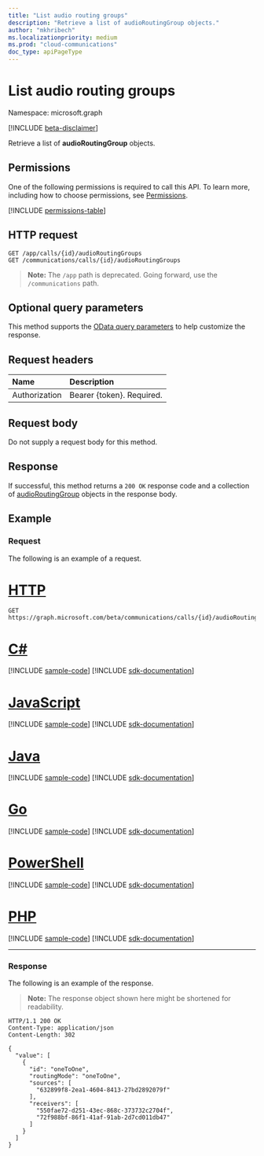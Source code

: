 ```yaml
---
title: "List audio routing groups"
description: "Retrieve a list of audioRoutingGroup objects."
author: "mkhribech"
ms.localizationpriority: medium
ms.prod: "cloud-communications"
doc_type: apiPageType
---
```


# List audio routing groups

Namespace: microsoft.graph

[!INCLUDE [beta-disclaimer](../../includes/beta-disclaimer.md)]

Retrieve a list of **audioRoutingGroup** objects.

## Permissions
One of the following permissions is required to call this API. To learn more, including how to choose permissions, see [Permissions](/graph/permissions-reference).

<!-- { "blockType": "permissions", "name": "call_list_audioroutinggroups" } -->
[!INCLUDE [permissions-table](../includes/permissions/call-list-audioroutinggroups-permissions.md)]

## HTTP request
<!-- { "blockType": "ignored" } -->
```http
GET /app/calls/{id}/audioRoutingGroups
GET /communications/calls/{id}/audioRoutingGroups
```
> **Note:** The `/app` path is deprecated. Going forward, use the `/communications` path.

## Optional query parameters
This method supports the [OData query parameters](/graph/query-parameters) to help customize the response.

## Request headers
| Name          | Description               |
|:--------------|:--------------------------|
| Authorization | Bearer {token}. Required. |

## Request body
Do not supply a request body for this method.

## Response
If successful, this method returns a `200 OK` response code and a collection of [audioRoutingGroup](../resources/audioroutinggroup.md) objects in the response body.

## Example

### Request
The following is an example of a request.


# [HTTP](#tab/http)
<!-- {
  "blockType": "request",
  "name": "get-audioRoutingGroups"
}-->
```msgraph-interactive
GET https://graph.microsoft.com/beta/communications/calls/{id}/audioRoutingGroups
```

# [C#](#tab/csharp)
[!INCLUDE [sample-code](../includes/snippets/csharp/get-audioroutinggroups-csharp-snippets.md)]
[!INCLUDE [sdk-documentation](../includes/snippets/snippets-sdk-documentation-link.md)]

# [JavaScript](#tab/javascript)
[!INCLUDE [sample-code](../includes/snippets/javascript/get-audioroutinggroups-javascript-snippets.md)]
[!INCLUDE [sdk-documentation](../includes/snippets/snippets-sdk-documentation-link.md)]

# [Java](#tab/java)
[!INCLUDE [sample-code](../includes/snippets/java/get-audioroutinggroups-java-snippets.md)]
[!INCLUDE [sdk-documentation](../includes/snippets/snippets-sdk-documentation-link.md)]

# [Go](#tab/go)
[!INCLUDE [sample-code](../includes/snippets/go/get-audioroutinggroups-go-snippets.md)]
[!INCLUDE [sdk-documentation](../includes/snippets/snippets-sdk-documentation-link.md)]

# [PowerShell](#tab/powershell)
[!INCLUDE [sample-code](../includes/snippets/powershell/get-audioroutinggroups-powershell-snippets.md)]
[!INCLUDE [sdk-documentation](../includes/snippets/snippets-sdk-documentation-link.md)]

# [PHP](#tab/php)
[!INCLUDE [sample-code](../includes/snippets/php/get-audioroutinggroups-php-snippets.md)]
[!INCLUDE [sdk-documentation](../includes/snippets/snippets-sdk-documentation-link.md)]

---


### Response

The following is an example of the response.

> **Note:** The response object shown here might be shortened for readability.

<!-- {
  "blockType": "response",
  "truncated": true,
  "@odata.type": "microsoft.graph.audioRoutingGroup",
  "isCollection": true 
} -->
```http
HTTP/1.1 200 OK
Content-Type: application/json
Content-Length: 302

{
  "value": [
    {
      "id": "oneToOne",
      "routingMode": "oneToOne",
      "sources": [
        "632899f8-2ea1-4604-8413-27bd2892079f"
      ],
      "receivers": [
        "550fae72-d251-43ec-868c-373732c2704f",
        "72f988bf-86f1-41af-91ab-2d7cd011db47"
      ]
    }
  ]
}
```

<!-- uuid: 8fcb5dbc-d5aa-4681-8e31-b001d5168d79
2015-10-25 14:57:30 UTC -->
<!--
{
  "type": "#page.annotation",
  "description": "List audioRoutingGroups",
  "keywords": "",
  "section": "documentation",
  "tocPath": "",
  "suppressions": [
  ]
}
-->



